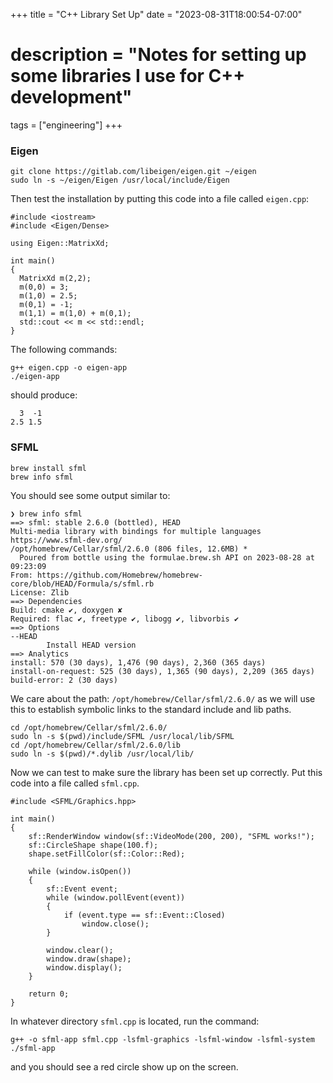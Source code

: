 +++
title = "C++ Library Set Up"
date = "2023-08-31T18:00:54-07:00"
# description = "Notes for setting up some libraries I use for C++ development"

tags = ["engineering"]
+++

### Eigen

```
git clone https://gitlab.com/libeigen/eigen.git ~/eigen
sudo ln -s ~/eigen/Eigen /usr/local/include/Eigen
```

Then test the installation by putting this code into a file called `eigen.cpp`:

```
#include <iostream>
#include <Eigen/Dense>
 
using Eigen::MatrixXd;
 
int main()
{
  MatrixXd m(2,2);
  m(0,0) = 3;
  m(1,0) = 2.5;
  m(0,1) = -1;
  m(1,1) = m(1,0) + m(0,1);
  std::cout << m << std::endl;
}
```


The following commands:

```
g++ eigen.cpp -o eigen-app
./eigen-app
```

should produce:

```
  3  -1
2.5 1.5
```


### SFML

```
brew install sfml
brew info sfml
```


You should see some output similar to:

```
❯ brew info sfml
==> sfml: stable 2.6.0 (bottled), HEAD
Multi-media library with bindings for multiple languages
https://www.sfml-dev.org/
/opt/homebrew/Cellar/sfml/2.6.0 (806 files, 12.6MB) *
  Poured from bottle using the formulae.brew.sh API on 2023-08-28 at 09:23:09
From: https://github.com/Homebrew/homebrew-core/blob/HEAD/Formula/s/sfml.rb
License: Zlib
==> Dependencies
Build: cmake ✔, doxygen ✘
Required: flac ✔, freetype ✔, libogg ✔, libvorbis ✔
==> Options
--HEAD
        Install HEAD version
==> Analytics
install: 570 (30 days), 1,476 (90 days), 2,360 (365 days)
install-on-request: 525 (30 days), 1,365 (90 days), 2,209 (365 days)
build-error: 2 (30 days)
```


We care about the path: `/opt/homebrew/Cellar/sfml/2.6.0/` as we will use this to establish symbolic links to the standard include and lib paths.

```
cd /opt/homebrew/Cellar/sfml/2.6.0/
sudo ln -s $(pwd)/include/SFML /usr/local/lib/SFML
cd /opt/homebrew/Cellar/sfml/2.6.0/lib
sudo ln -s $(pwd)/*.dylib /usr/local/lib/
```


Now we can test to make sure the library has been set up correctly. Put this code into a file called `sfml.cpp`.

```
#include <SFML/Graphics.hpp>

int main()
{
    sf::RenderWindow window(sf::VideoMode(200, 200), "SFML works!");
    sf::CircleShape shape(100.f);
    shape.setFillColor(sf::Color::Red);

    while (window.isOpen())
    {
        sf::Event event;
        while (window.pollEvent(event))
        {
            if (event.type == sf::Event::Closed)
                window.close();
        }

        window.clear();
        window.draw(shape);
        window.display();
    }

    return 0;
}
```

In whatever directory `sfml.cpp` is located, run the command:

```
g++ -o sfml-app sfml.cpp -lsfml-graphics -lsfml-window -lsfml-system
./sfml-app
```

and you should see a red circle show up on the screen.
